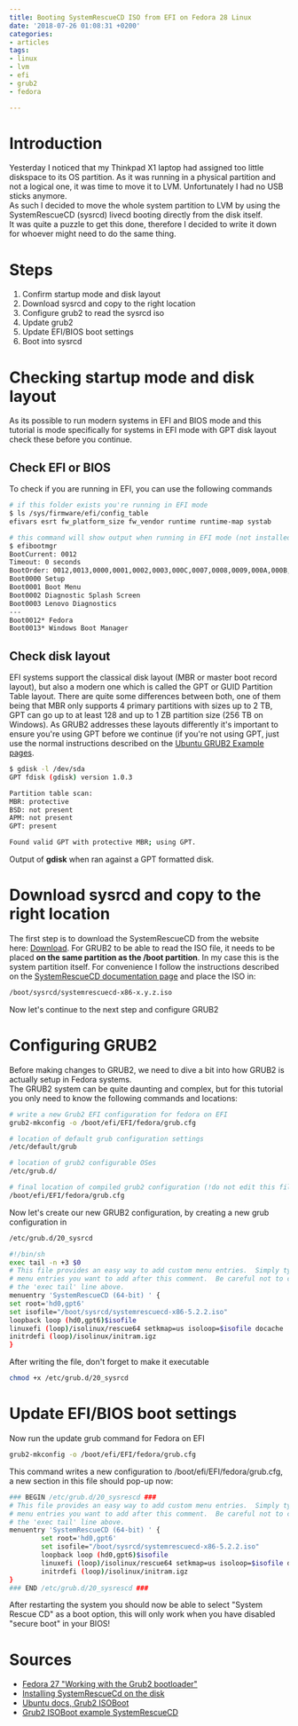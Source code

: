 ```yaml
---
title: Booting SystemRescueCD ISO from EFI on Fedora 28 Linux
date: '2018-07-26 01:08:31 +0200'
categories:
- articles
tags:
- linux
- lvm
- efi
- grub2
- fedora

---
```


# Introduction
Yesterday I noticed that my Thinkpad X1 laptop had assigned too little diskspace to its OS partition. As it was running in a physical partition and not a logical one, it was time to move it to LVM. Unfortunately I had no USB sticks anymore.\
As such I decided to move the whole system partition to LVM by using the SystemRescueCD (sysrcd) livecd booting directly from the disk itself.\
It was quite a puzzle to get this done, therefore I decided to write it down for whoever might need to do the same thing.

# Steps
1. Confirm startup mode and disk layout
2. Download sysrcd and copy to the right location
3. Configure grub2 to read the sysrcd iso
4. Update grub2
5. Update EFI/BIOS boot settings
6. Boot into sysrcd

# Checking startup mode and disk layout
As its possible to run modern systems in EFI and BIOS mode and this tutorial is mode specifically for systems in EFI mode with GPT disk layout check these before you continue.

## Check EFI or BIOS
To check if you are running in EFI, you can use the following commands
```bash
# if this folder exists you're running in EFI mode
$ ls /sys/firmware/efi/config_table
efivars esrt fw_platform_size fw_vendor runtime runtime-map systab

# this command will show output when running in EFI mode (not installed by default)
$ efibootmgr
BootCurrent: 0012
Timeout: 0 seconds
BootOrder: 0012,0013,0000,0001,0002,0003,000C,0007,0008,0009,000A,000B,000D
Boot0000 Setup
Boot0001 Boot Menu
Boot0002 Diagnostic Splash Screen
Boot0003 Lenovo Diagnostics
---
Boot0012* Fedora
Boot0013* Windows Boot Manager
```

## Check disk layout
EFI systems support the classical disk layout (MBR or master boot record layout), but also a modern one which is called the GPT or GUID Partition Table layout. There are quite some differences between both, one of them being that MBR only supports 4 primary partitions with sizes up to 2 TB, GPT can go up to at least 128 and up to 1 ZB partition size (256 TB on Windows). As GRUB2 addresses these layouts differently it's important to ensure you're using GPT before we continue (if you're not using GPT, just use the normal instructions described on the <a href="https://help.ubuntu.com/community/Grub2/ISOBoot/Examples#SystemRescueCD" target="_blank" rel="noopener">Ubuntu GRUB2 Example pages</a>.
```bash
$ gdisk -l /dev/sda
GPT fdisk (gdisk) version 1.0.3

Partition table scan:
MBR: protective
BSD: not present
APM: not present
GPT: present

Found valid GPT with protective MBR; using GPT.
```
Output of <b>gdisk</b> when ran against a GPT formatted disk.

# Download sysrcd and copy to the right location
The first step is to download the SystemRescueCD from the website here:&nbsp;<a href="http://www.system-rescue-cd.org/Download/" target="_blank" rel="noopener">Download</a>. For GRUB2 to be able to read the ISO file, it needs to be placed <strong>on the same partition as the /boot partition</strong>. In my case this is the system partition itself. For convenience I follow the instructions described on the <a href="http://www.system-rescue-cd.org/manual/Installing_SystemRescueCd_on_the_disk/" target="_blank" rel="noopener">SystemRescueCD documentation page</a> and place the ISO in:

```bash
/boot/sysrcd/systemrescuecd-x86-x.y.z.iso
```

Now let's continue to the next step and configure GRUB2

# Configuring GRUB2
Before making changes to GRUB2, we need to dive a bit into how GRUB2 is actually setup in Fedora systems.\
The GRUB2 system can be quite daunting and complex, but for this tutorial you only need to know the following commands and locations:

```bash
# write a new Grub2 EFI configuration for fedora on EFI
grub2-mkconfig -o /boot/efi/EFI/fedora/grub.cfg

# location of default grub configuration settings
/etc/default/grub

# location of grub2 configurable OSes
/etc/grub.d/

# final location of compiled grub2 configuration (!do not edit this file directly!)
/boot/efi/EFI/fedora/grub.cfg
```

Now let's create our new GRUB2 configuration, by creating a new grub configuration in

```bash
/etc/grub.d/20_sysrcd
```

```bash
#!/bin/sh
exec tail -n +3 $0
# This file provides an easy way to add custom menu entries.  Simply type the
# menu entries you want to add after this comment.  Be careful not to change
# the 'exec tail' line above.
menuentry 'SystemRescueCD (64-bit) ' {
set root='hd0,gpt6'
set isofile="/boot/sysrcd/systemrescuecd-x86-5.2.2.iso"
loopback loop (hd0,gpt6)$isofile
linuxefi (loop)/isolinux/rescue64 setkmap=us isoloop=$isofile docache
initrdefi (loop)/isolinux/initram.igz
}
```

After writing the file, don't forget to make it executable
```bash
chmod +x /etc/grub.d/20_sysrcd
```

# Update EFI/BIOS boot settings
Now run the update grub command for Fedora on EFI

```bash
grub2-mkconfig -o /boot/efi/EFI/fedora/grub.cfg
```

This command writes a new configuration to /boot/efi/EFI/fedora/grub.cfg, a new section in this file should pop-up now:

```bash
### BEGIN /etc/grub.d/20_sysrescd ###
# This file provides an easy way to add custom menu entries.  Simply type the
# menu entries you want to add after this comment.  Be careful not to change
# the 'exec tail' line above.
menuentry 'SystemRescueCD (64-bit) ' {
        set root='hd0,gpt6'
        set isofile="/boot/sysrcd/systemrescuecd-x86-5.2.2.iso"
        loopback loop (hd0,gpt6)$isofile
        linuxefi (loop)/isolinux/rescue64 setkmap=us isoloop=$isofile docache
        initrdefi (loop)/isolinux/initram.igz
}
### END /etc/grub.d/20_sysrescd ###
```

After restarting the system you should now be able to select "System Rescue CD" as a boot option, this will only work when you have disabled "secure boot" in your BIOS!

# Sources
* <a href="https://docs.fedoraproject.org/f27/system-administrators-guide/kernel-module-driver-configuration/Working_with_the_GRUB_2_Boot_Loader.html" target="_blank" rel="noopener">Fedora 27 "Working with the Grub2 bootloader"</a>
* <a href="http://www.system-rescue-cd.org/manual/Installing_SystemRescueCd_on_the_disk/" target="_blank" rel="noopener">Installing SystemRescueCd on the disk</a>
* <a href="https://help.ubuntu.com/community/Grub2/ISOBoot" target="_blank" rel="noopener">Ubuntu docs, Grub2 ISOBoot</a>
* <a href="https://help.ubuntu.com/community/Grub2/ISOBoot/Examples#SystemRescueCD" target="_blank" rel="noopener">Grub2 ISOBoot example SystemRescueCD</a>

